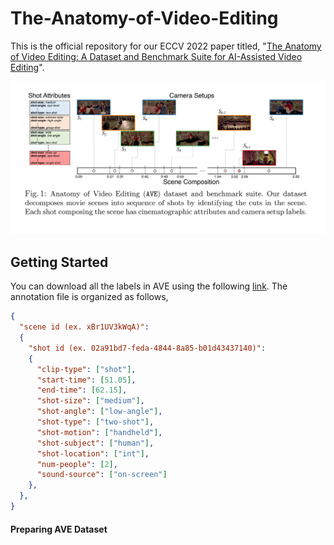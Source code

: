 # The-Anatomy-of-Video-Editing
This is the official repository for our ECCV 2022 paper titled, "[The Anatomy of Video Editing: A Dataset and Benchmark Suite for AI-Assisted Video Editing](https://www.ecva.net/papers/eccv_2022/papers_ECCV/papers/136680195.pdf)".

![image info](./overview.PNG)

## Getting Started
You can download all the labels in AVE using the following [link](https://drive.google.com/file/d/1b_4yO94UbkkUAiRo4TB6QLfNef4WQ3t-/view). The annotation file is organized as follows,

```json
{
  "scene id (ex. xBr1UV3kWqA)":
  {
    "shot id (ex. 02a91bd7-feda-4844-8a85-b01d43437140)":
    {
      "clip-type": ["shot"],
      "start-time": [51.05],
      "end-time": [62.15],
      "shot-size": ["medium"],
      "shot-angle": ["low-angle"],
      "shot-type": ["two-shot"],
      "shot-motion": ["handheld"],
      "shot-subject": ["human"],
      "shot-location": ["int"],
      "num-people": [2],
      "sound-source": ["on-screen"]
    },
  },
}
```

#### Preparing AVE Dataset
